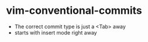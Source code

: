 # vim-conventional-commits

- The correct commit type is just a \<Tab> away
- starts with insert mode right away
